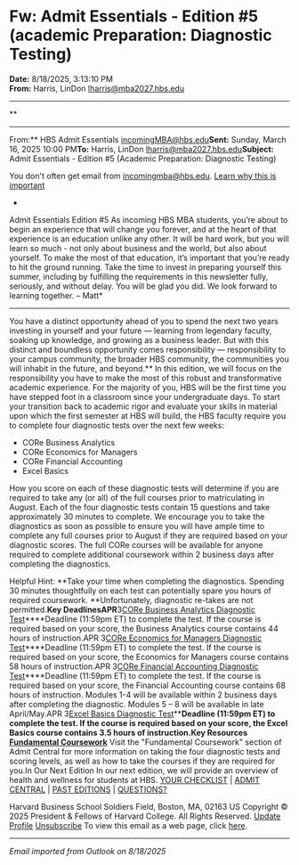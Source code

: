 # Fw: Admit Essentials - Edition #5 (academic Preparation: Diagnostic Testing)

**Date:** 8/18/2025, 3:13:10 PM  
**From:** Harris, LinDon <lharris@mba2027.hbs.edu>

---

**

---

From:** HBS Admit Essentials <incomingMBA@hbs.edu>**Sent:** Sunday, March 16, 2025 10:00 PM**To:** Harris, LinDon <lharris@mba2027.hbs.edu>**Subject:** Admit Essentials - Edition #5 (Academic Preparation: Diagnostic Testing) 
 

You don't often get email from incomingmba@hbs.edu. [Learn why this is important](https://aka.ms/LearnAboutSenderIdentification) 

*
Admit Essentials
Edition #5
As incoming HBS MBA students, you’re about to begin an experience that will change you forever, and at the heart of that experience is an education unlike any other. It will be hard work, but you will learn so much - not only about business and the world, but also about yourself. To make the most of that education, it’s important that you’re ready to hit the ground running. Take the time to invest in preparing yourself this summer, including by fulfilling the requirements in this newsletter fully, seriously, and without delay. You will be glad you did. We look forward to learning together. – Matt*

---

You have a distinct opportunity ahead of you to spend the next two years investing in yourself and your future — learning from legendary faculty, soaking up knowledge, and growing as a business leader. But with this distinct and boundless opportunity comes responsibility — responsibility to your campus community, the broader HBS community, the communities you will inhabit in the future, and beyond.**
In this edition, we will focus on the responsibility you have to make the most of this robust and transformative academic experience. For the majority of you, HBS will be the first time you have stepped foot in a classroom since your undergraduate days. To start your transition back to academic rigor and evaluate your skills in material upon which the first semester at HBS will build, the HBS faculty require you to complete four diagnostic tests over the next few weeks: 
- CORe Business Analytics
- CORe Economics for Managers
- CORe Financial Accounting
- Excel Basics

How you score on each of these diagnostic tests will determine if you are required to take any (or all) of the full courses prior to matriculating in August. Each of the four diagnostic tests contain 15 questions and take approximately 30 minutes to complete. We encourage you to take the diagnostics as soon as possible to ensure you will have ample time to complete any full courses prior to August if they are required based on your diagnostic scores. The full CORe courses will be available for anyone required to complete additional coursework within 2 business days after completing the diagnostics.

Helpful Hint: **Take your time when completing the diagnostics. Spending 30 minutes thoughtfully on each test can potentially spare you hours of required coursework. **Unfortunately, diagnostic re-takes are not permitted.**Key DeadlinesAPR**3[CORe Business Analytics Diagnostic Test](https://na01.safelinks.protection.outlook.com/?url=https%3A%2F%2Fclick.mc.email.hbs.edu%2F%3Fqs%3Dd1a7a89537e3e800723d67b1733f6247e2b7e5571ed8e12878a5c7e17761dba673606b90acf25d930751c9941de524a81b9d100ac55c7570&data=05%7C02%7C%7Cabd1cfa5950c4e98497808ddde8b431d%7C84df9e7fe9f640afb435aaaaaaaaaaaa%7C1%7C0%7C638911411902481373%7CUnknown%7CTWFpbGZsb3d8eyJFbXB0eU1hcGkiOnRydWUsIlYiOiIwLjAuMDAwMCIsIlAiOiJXaW4zMiIsIkFOIjoiTWFpbCIsIldUIjoyfQ%3D%3D%7C0%7C%7C%7C&sdata=7159Hh7uAIiErwVPtbAGeibbsp1r1t7YVCz9NUmpXKo%3D&reserved=0)****Deadline (11:59pm ET) to complete the test. If the course is required based on your score, the Business Analytics course contains 44 hours of instruction.APR
3[CORe Economics for Managers Diagnostic Test](https://na01.safelinks.protection.outlook.com/?url=https%3A%2F%2Fclick.mc.email.hbs.edu%2F%3Fqs%3Dd1a7a89537e3e8002f79ccbacd2b2570994bbfcee5d1e7efa2120d0aa9d1bf24c8431ddc095d1bcc20be67800f3aab633dada74de316cd1a&data=05%7C02%7C%7Cabd1cfa5950c4e98497808ddde8b431d%7C84df9e7fe9f640afb435aaaaaaaaaaaa%7C1%7C0%7C638911411902511185%7CUnknown%7CTWFpbGZsb3d8eyJFbXB0eU1hcGkiOnRydWUsIlYiOiIwLjAuMDAwMCIsIlAiOiJXaW4zMiIsIkFOIjoiTWFpbCIsIldUIjoyfQ%3D%3D%7C0%7C%7C%7C&sdata=44FtzAVZTqs5h0%2BlqEkGxXYx%2Bma0KvrgUuNp%2Fq%2BvFqw%3D&reserved=0)****Deadline (11:59pm ET) to complete the test. If the course is required based on your score, the Economics for Managers course contains 58 hours of instruction.APR
3[CORe Financial Accounting Diagnostic Test](https://na01.safelinks.protection.outlook.com/?url=https%3A%2F%2Fclick.mc.email.hbs.edu%2F%3Fqs%3Dd1a7a89537e3e800abce8bfae8d801eb6caf9f76d4867b8cdcd9e43c58bd993979198b722e7350521064f543b1418c85ae3a120c589b6501&data=05%7C02%7C%7Cabd1cfa5950c4e98497808ddde8b431d%7C84df9e7fe9f640afb435aaaaaaaaaaaa%7C1%7C0%7C638911411902523417%7CUnknown%7CTWFpbGZsb3d8eyJFbXB0eU1hcGkiOnRydWUsIlYiOiIwLjAuMDAwMCIsIlAiOiJXaW4zMiIsIkFOIjoiTWFpbCIsIldUIjoyfQ%3D%3D%7C0%7C%7C%7C&sdata=%2BB5cNOF1FggABEFZpX%2B%2BJ5OhFCrnb07bo2tXuwS6K78%3D&reserved=0)****Deadline (11:59pm ET) to complete the test. If the course is required based on your score, the Financial Accounting course contains 68 hours of instruction. Modules 1-4 will be available within 2 business days after completing the diagnostic. Modules 5 – 8 will be available in late April/May.APR
3[Excel Basics Diagnostic Test](https://na01.safelinks.protection.outlook.com/?url=https%3A%2F%2Fclick.mc.email.hbs.edu%2F%3Fqs%3Dd1a7a89537e3e80029e175a20ed80187b5e11bbeec3c509a69d7f3dd29afef6f25da9c4a545c2d38afd58a9b92f9f0e65c87428a6bc4b199&data=05%7C02%7C%7Cabd1cfa5950c4e98497808ddde8b431d%7C84df9e7fe9f640afb435aaaaaaaaaaaa%7C1%7C0%7C638911411902535095%7CUnknown%7CTWFpbGZsb3d8eyJFbXB0eU1hcGkiOnRydWUsIlYiOiIwLjAuMDAwMCIsIlAiOiJXaW4zMiIsIkFOIjoiTWFpbCIsIldUIjoyfQ%3D%3D%7C0%7C%7C%7C&sdata=1b%2FuJNbWRp%2FJQC84lSbpKBIlmW8UuRChdDgQPfqw8Cw%3D&reserved=0)****Deadline (11:59pm ET) to complete the test. If the course is required based on your score, the Excel Basics course contains 3.5 hours of instruction.Key Resources
[Fundamental Coursework](https://na01.safelinks.protection.outlook.com/?url=https%3A%2F%2Fclick.mc.email.hbs.edu%2F%3Fqs%3Dd1a7a89537e3e80030ae7504f8c27d2117cb6725c9b1341ed6efb0c0eb7715f4dbd9964a09cdd764d07e3c9dae07c025797661e6b99943a8&data=05%7C02%7C%7Cabd1cfa5950c4e98497808ddde8b431d%7C84df9e7fe9f640afb435aaaaaaaaaaaa%7C1%7C0%7C638911411902546526%7CUnknown%7CTWFpbGZsb3d8eyJFbXB0eU1hcGkiOnRydWUsIlYiOiIwLjAuMDAwMCIsIlAiOiJXaW4zMiIsIkFOIjoiTWFpbCIsIldUIjoyfQ%3D%3D%7C0%7C%7C%7C&sdata=JYtoM4eyljyt8exSbCDvHAo2uv0Wh3SnCKI7fNT2a%2Fo%3D&reserved=0)**
Visit the "Fundamental Coursework" section of Admit Central for more information on taking the four diagnostic tests and scoring levels, as well as how to take the courses if they are required for you.In Our Next Edition
In our next edition, we will provide an overview of health and wellness for students at HBS.
[YOUR CHECKLIST](https://na01.safelinks.protection.outlook.com/?url=https%3A%2F%2Fclick.mc.email.hbs.edu%2F%3Fqs%3Dd1a7a89537e3e800606de769c5f3fadcfdb1c9fedb5cb96abeb1563e445839e7d2d312b438d7219209002c2e824365cc33bccdb8edd437ad&data=05%7C02%7C%7Cabd1cfa5950c4e98497808ddde8b431d%7C84df9e7fe9f640afb435aaaaaaaaaaaa%7C1%7C0%7C638911411902558139%7CUnknown%7CTWFpbGZsb3d8eyJFbXB0eU1hcGkiOnRydWUsIlYiOiIwLjAuMDAwMCIsIlAiOiJXaW4zMiIsIkFOIjoiTWFpbCIsIldUIjoyfQ%3D%3D%7C0%7C%7C%7C&sdata=B5rI2UeVe1vjMNFGeuZV1bH%2FEhb6qitUnwyN%2F%2F58l%2BE%3D&reserved=0) | [ADMIT CENTRAL](https://na01.safelinks.protection.outlook.com/?url=https%3A%2F%2Fclick.mc.email.hbs.edu%2F%3Fqs%3Dd1a7a89537e3e8004eee450f6bcbbaad1a266a77e182d8e72248b37da461a018b1b05a7f56b92b236cc815a86096865ef15fa18682eb5227&data=05%7C02%7C%7Cabd1cfa5950c4e98497808ddde8b431d%7C84df9e7fe9f640afb435aaaaaaaaaaaa%7C1%7C0%7C638911411902570988%7CUnknown%7CTWFpbGZsb3d8eyJFbXB0eU1hcGkiOnRydWUsIlYiOiIwLjAuMDAwMCIsIlAiOiJXaW4zMiIsIkFOIjoiTWFpbCIsIldUIjoyfQ%3D%3D%7C0%7C%7C%7C&sdata=4VQwtNTBjmgsEbTQr%2FZdr27tjzOpxPKxvP7Er6BMQ0k%3D&reserved=0) | [PAST EDITIONS](https://na01.safelinks.protection.outlook.com/?url=https%3A%2F%2Fclick.mc.email.hbs.edu%2F%3Fqs%3Dd1a7a89537e3e800b623190caa3c15ed620ceb0c0e30ce6254bde4590d2dbb92590ca7e57f1ca8102fd33b08d0e817bf84e68dff059130d8&data=05%7C02%7C%7Cabd1cfa5950c4e98497808ddde8b431d%7C84df9e7fe9f640afb435aaaaaaaaaaaa%7C1%7C0%7C638911411902583215%7CUnknown%7CTWFpbGZsb3d8eyJFbXB0eU1hcGkiOnRydWUsIlYiOiIwLjAuMDAwMCIsIlAiOiJXaW4zMiIsIkFOIjoiTWFpbCIsIldUIjoyfQ%3D%3D%7C0%7C%7C%7C&sdata=ly5nCz8GfeGYYqru0fSn%2Fq7ML51%2FZFtmx6XspF8f1ps%3D&reserved=0) | [QUESTIONS?](https://na01.safelinks.protection.outlook.com/?url=https%3A%2F%2Fclick.mc.email.hbs.edu%2F%3Fqs%3Dd1a7a89537e3e8007a69095bd33552bf434947a31030871abda5fca874fe883fd9393b78eeccdc8ac8773e10694f2947092077995e0504e9&data=05%7C02%7C%7Cabd1cfa5950c4e98497808ddde8b431d%7C84df9e7fe9f640afb435aaaaaaaaaaaa%7C1%7C0%7C638911411902595241%7CUnknown%7CTWFpbGZsb3d8eyJFbXB0eU1hcGkiOnRydWUsIlYiOiIwLjAuMDAwMCIsIlAiOiJXaW4zMiIsIkFOIjoiTWFpbCIsIldUIjoyfQ%3D%3D%7C0%7C%7C%7C&sdata=bDxWLWxDTxnp6ZjG32%2ButSh7f4%2BSuSKXQ%2BSn%2F%2BNrE%2BM%3D&reserved=0)

Harvard Business School
Soldiers Field, Boston, MA, 02163 US
Copyright © 2025 President & Fellows of Harvard College. All Rights Reserved.
[Update Profile](https://na01.safelinks.protection.outlook.com/?url=https%3A%2F%2Fclick.mc.email.hbs.edu%2Fprofile_center.aspx%3Fqs%3D1b7ec934cc4d03d437c980823570b27983b2154de5f03cd59546c902a1023ba4507e383cd4226419dd3b1fc0e6c11459fb463bc91741cbdf68ee0d89798023b2&data=05%7C02%7C%7Cabd1cfa5950c4e98497808ddde8b431d%7C84df9e7fe9f640afb435aaaaaaaaaaaa%7C1%7C0%7C638911411902607197%7CUnknown%7CTWFpbGZsb3d8eyJFbXB0eU1hcGkiOnRydWUsIlYiOiIwLjAuMDAwMCIsIlAiOiJXaW4zMiIsIkFOIjoiTWFpbCIsIldUIjoyfQ%3D%3D%7C0%7C%7C%7C&sdata=EbtcYWGmefbAc8eVadX5pFn5TGIE%2FTwYG9aWOlbZ1zY%3D&reserved=0) [Unsubscribe](https://na01.safelinks.protection.outlook.com/?url=https%3A%2F%2Fclick.mc.email.hbs.edu%2Fsubscription_center.aspx%3Fqs%3D1b7ec934cc4d03d4d33565ccca0b86ee2127dfbc2ccb337799007024ab4a9619fed8dde40fc92f6a33390ba605f3798fb39c3c55d3216c85e56d85db4a3071bd&data=05%7C02%7C%7Cabd1cfa5950c4e98497808ddde8b431d%7C84df9e7fe9f640afb435aaaaaaaaaaaa%7C1%7C0%7C638911411902619499%7CUnknown%7CTWFpbGZsb3d8eyJFbXB0eU1hcGkiOnRydWUsIlYiOiIwLjAuMDAwMCIsIlAiOiJXaW4zMiIsIkFOIjoiTWFpbCIsIldUIjoyfQ%3D%3D%7C0%7C%7C%7C&sdata=KmhJNHHCXwVs0p%2BU54%2BMlWzQ4hFhxF9w92pnvosuKGo%3D&reserved=0)
To view this email as a web page, click [here](https://na01.safelinks.protection.outlook.com/?url=https%3A%2F%2Fview.mc.email.hbs.edu%2F%3Fqs%3D5a715f783ebfec559fe343c7804dae629c1efe685a9897a9ef0ac54b7a37759edd4bed65da7f5fcb0424ca9b88c2d82f79cf8f00c77bb13d8e24e254bde4747f576c99ae82dac6ad&data=05%7C02%7C%7Cabd1cfa5950c4e98497808ddde8b431d%7C84df9e7fe9f640afb435aaaaaaaaaaaa%7C1%7C0%7C638911411902636858%7CUnknown%7CTWFpbGZsb3d8eyJFbXB0eU1hcGkiOnRydWUsIlYiOiIwLjAuMDAwMCIsIlAiOiJXaW4zMiIsIkFOIjoiTWFpbCIsIldUIjoyfQ%3D%3D%7C0%7C%7C%7C&sdata=J%2BwSzjR8bx2B5IMF6JhqPI6m4jIw1uqFprv%2FADAMnfc%3D&reserved=0).

---

*Email imported from Outlook on 8/18/2025*